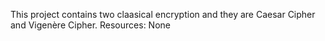  This project contains two claasical encryption and they are Caesar Cipher and  Vigenère Cipher. 
Resources: None

